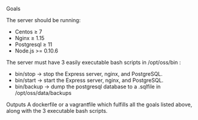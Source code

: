 Goals

The server should be running: 
- Centos ≥ 7
- Nginx ≥ 1.15
- Postgresql ≥ 11
- Node.js >= 0.10.6

The server must have 3 easily executable bash scripts in /opt/oss/bin :
- bin/stop → stop the Express server, nginx, and PostgreSQL.
- bin/start → start the Express server, nginx, and PostgreSQL.
- bin/backup → dump the postgresql database to a .sqlfile in /opt/oss/data/backups

Outputs
A dockerfile or a vagrantfile which fulfills all the goals listed above, along with the 3
executable bash scripts.
